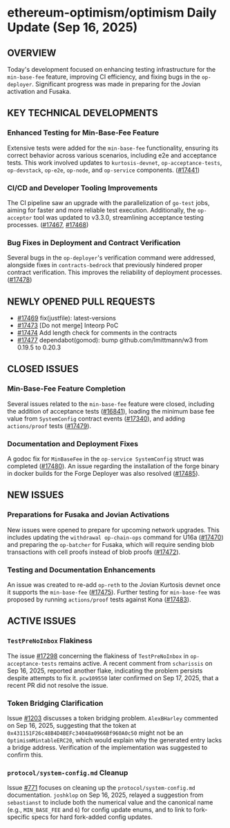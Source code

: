 # ethereum-optimism/optimism Daily Update (Sep 16, 2025)
## OVERVIEW 
Today's development focused on enhancing testing infrastructure for the `min-base-fee` feature, improving CI efficiency, and fixing bugs in the `op-deployer`. Significant progress was made in preparing for the Jovian activation and Fusaka.

## KEY TECHNICAL DEVELOPMENTS

### Enhanced Testing for Min-Base-Fee Feature
Extensive tests were added for the `min-base-fee` functionality, ensuring its correct behavior across various scenarios, including e2e and acceptance tests. This work involved updates to `kurtosis-devnet`, `op-acceptance-tests`, `op-devstack`, `op-e2e`, `op-node`, and `op-service` components. ([#17441](https://github.com/ethereum-optimism/optimism/pull/17441))

### CI/CD and Developer Tooling Improvements
The CI pipeline saw an upgrade with the parallelization of `go-test` jobs, aiming for faster and more reliable test execution. Additionally, the `op-acceptor` tool was updated to v3.3.0, streamlining acceptance testing processes. ([#17467](https://github.com/ethereum-optimism/optimism/pull/17467), [#17468](https://github.com/ethereum-optimism/optimism/pull/17468))

### Bug Fixes in Deployment and Contract Verification
Several bugs in the `op-deployer`'s verification command were addressed, alongside fixes in `contracts-bedrock` that previously hindered proper contract verification. This improves the reliability of deployment processes. ([#17478](https://github.com/ethereum-optimism/optimism/pull/17478))

## NEWLY OPENED PULL REQUESTS
- [#17469](https://github.com/ethereum-optimism/optimism/pull/17469) fix(justfile): latest-versions
- [#17473](https://github.com/ethereum-optimism/optimism/pull/17473) [Do not merge] Inteorp PoC
- [#17474](https://github.com/ethereum-optimism/optimism/pull/17474) Add length check for comments in the contracts
- [#17477](https://github.com/ethereum-optimism/optimism/pull/17477) dependabot(gomod): bump github.com/lmittmann/w3 from 0.19.5 to 0.20.3

## CLOSED ISSUES

### Min-Base-Fee Feature Completion
Several issues related to the `min-base-fee` feature were closed, including the addition of acceptance tests ([#16841](https://github.com/ethereum-optimism/optimism/issues/16841)), loading the minimum base fee value from `SystemConfig` contract events ([#17340](https://github.com/ethereum-optimism/optimism/issues/17340)), and adding `actions/proof` tests ([#17479](https://github.com/ethereum-optimism/optimism/issues/17479)).

### Documentation and Deployment Fixes
A godoc fix for `MinBaseFee` in the `op-service SystemConfig` struct was completed ([#17480](https://github.com/ethereum-optimism/optimism/issues/17480)). An issue regarding the installation of the forge binary in docker builds for the Forge Deployer was also resolved ([#17485](https://github.com/ethereum-optimism/optimism/issues/17485)).

## NEW ISSUES

### Preparations for Fusaka and Jovian Activations
New issues were opened to prepare for upcoming network upgrades. This includes updating the `withdrawal op-chain-ops` command for U16a ([#17470](https://github.com/ethereum-optimism/optimism/issues/17470)) and preparing the `op-batcher` for Fusaka, which will require sending blob transactions with cell proofs instead of blob proofs ([#17472](https://github.com/ethereum-optimism/optimism/issues/17472)).

### Testing and Documentation Enhancements
An issue was created to re-add `op-reth` to the Jovian Kurtosis devnet once it supports the `min-base-fee` ([#17475](https://github.com/ethereum-optimism/optimism/issues/17475)). Further testing for `min-base-fee` was proposed by running `actions/proof` tests against Kona ([#17483](https://github.com/ethereum-optimism/optimism/issues/17483)).

## ACTIVE ISSUES

### `TestPreNoInbox` Flakiness
The issue [#17298](https://github.com/ethereum-optimism/optimism/issues/17298) concerning the flakiness of `TestPreNoInbox` in `op-acceptance-tests` remains active. A recent comment from `scharissis` on Sep 16, 2025, reported another flake, indicating the problem persists despite attempts to fix it. `pcw109550` later confirmed on Sep 17, 2025, that a recent PR did not resolve the issue.

### Token Bridging Clarification
Issue [#1203](https://github.com/ethereum-optimism/optimism/issues/1203) discusses a token bridging problem. `AlexBHarley` commented on Sep 16, 2025, suggesting that the token at `0x431151F26c48B4D4BEFc34048a0966Bf960A0c50` might not be an `OptimismMintableERC20`, which would explain why the generated entry lacks a bridge address. Verification of the implementation was suggested to confirm this.

### `protocol/system-config.md` Cleanup
Issue [#771](https://github.com/ethereum-optimism/optimism/issues/771) focuses on cleaning up the `protocol/system-config.md` documentation. `joshklop` on Sep 16, 2025, relayed a suggestion from `sebastianst` to include both the numerical value and the canonical name (e.g., `MIN_BASE_FEE` and `6`) for config update enums, and to link to fork-specific specs for hard fork-added config updates.